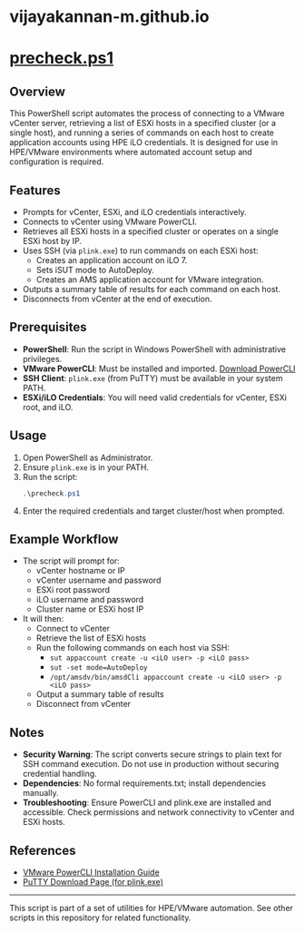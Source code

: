 # vijayakannan-m.github.io

# [precheck.ps1](https://github.com/Vijayakannan-M/vijayakannan-m.github.io/blob/main/precheck-script/precheck.ps1)

## Overview
This PowerShell script automates the process of connecting to a VMware vCenter server, retrieving a list of ESXi hosts in a specified cluster (or a single host), and running a series of commands on each host to create application accounts using HPE iLO credentials. It is designed for use in HPE/VMware environments where automated account setup and configuration is required.

## Features
- Prompts for vCenter, ESXi, and iLO credentials interactively.
- Connects to vCenter using VMware PowerCLI.
- Retrieves all ESXi hosts in a specified cluster or operates on a single ESXi host by IP.
- Uses SSH (via `plink.exe`) to run commands on each ESXi host:
  - Creates an application account on iLO 7.
  - Sets iSUT mode to AutoDeploy.
  - Creates an AMS application account for VMware integration.
- Outputs a summary table of results for each command on each host.
- Disconnects from vCenter at the end of execution.

## Prerequisites
- **PowerShell**: Run the script in Windows PowerShell with administrative privileges.
- **VMware PowerCLI**: Must be installed and imported. [Download PowerCLI](https://developer.broadcom.com/tools/vcf-powercli/latest/)
- **SSH Client**: `plink.exe` (from PuTTY) must be available in your system PATH.
- **ESXi/iLO Credentials**: You will need valid credentials for vCenter, ESXi root, and iLO.

## Usage
1. Open PowerShell as Administrator.
2. Ensure `plink.exe` is in your PATH.
3. Run the script:
   ```powershell
   .\precheck.ps1
   ```
4. Enter the required credentials and target cluster/host when prompted.

## Example Workflow
- The script will prompt for:
  - vCenter hostname or IP
  - vCenter username and password
  - ESXi root password
  - iLO username and password
  - Cluster name or ESXi host IP
- It will then:
  - Connect to vCenter
  - Retrieve the list of ESXi hosts
  - Run the following commands on each host via SSH:
    - `sut appaccount create -u <iLO user> -p <iLO pass>`
    - `sut -set mode=AutoDeploy`
    - `/opt/amsdv/bin/amsdCli appaccount create -u <iLO user> -p <iLO pass>`
  - Output a summary table of results
  - Disconnect from vCenter

## Notes
- **Security Warning**: The script converts secure strings to plain text for SSH command execution. Do not use in production without securing credential handling.
- **Dependencies**: No formal requirements.txt; install dependencies manually.
- **Troubleshooting**: Ensure PowerCLI and plink.exe are installed and accessible. Check permissions and network connectivity to vCenter and ESXi hosts.

## References
- [VMware PowerCLI Installation Guide](https://developer.broadcom.com/powercli/installation-guide)
- [PuTTY Download Page (for plink.exe)](https://www.chiark.greenend.org.uk/~sgtatham/putty/latest.html)

---
This script is part of a set of utilities for HPE/VMware automation. See other scripts in this repository for related functionality.
